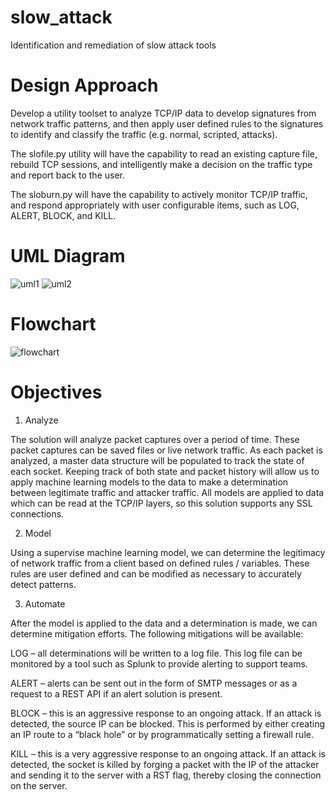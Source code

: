 # slow_attack
Identification and remediation of slow attack tools

# Design Approach

Develop a utility toolset to analyze TCP/IP data to develop signatures from network traffic patterns, and then apply user defined rules to the signatures to identify and classify the traffic (e.g. normal, scripted, attacks).

The slofile.py utility will have the capability to read an existing capture file, rebuild TCP sessions, and intelligently make a decision on the traffic type and report back to the user.

The sloburn.py will have the capability to actively monitor TCP/IP traffic, and respond appropriately with user configurable items, such as LOG, ALERT, BLOCK, and KILL.

# UML Diagram

![uml1](https://github.com/kevinlombardo/slow_attack/assets/61197327/6bdecd6a-c713-469f-9247-f3ebb4285d7c)
![uml2](https://github.com/kevinlombardo/slow_attack/assets/61197327/0b669b02-692c-428d-b690-cee9f2b2dc42)

# Flowchart

![flowchart](https://github.com/kevinlombardo/slow_attack/assets/61197327/e5fcc02d-4546-4e8d-a1c9-cb0c3a09a119)

# Objectives

1. Analyze

The solution will analyze packet captures over a period of time. These packet captures can be saved files or live network traffic. As each packet is analyzed, a master data structure will be populated to track the state of each socket. Keeping track of both state and packet history will allow us to apply machine learning models to the data to make a determination between legitimate traffic and attacker traffic. All models are applied to data which can be read at the TCP/IP layers, so this solution supports any SSL connections.

2. Model

Using a supervise machine learning model, we can determine the legitimacy of network traffic from a client based on defined rules / variables. These rules are user defined and can be modified as necessary to accurately detect patterns.

3. Automate

After the model is applied to the data and a determination is made, we can determine mitigation efforts. The following mitigations will be available:

LOG – all determinations will be written to a log file. This log file can be monitored by a tool such as Splunk to provide alerting to support teams.

ALERT – alerts can be sent out in the form of SMTP messages or as a request to a REST API if an alert solution is present.

BLOCK – this is an aggressive response to an ongoing attack. If an attack is detected, the source IP can be blocked. This is performed by either creating an IP route to a “black hole” or by programmatically setting a firewall rule.

KILL – this is a very aggressive response to an ongoing attack. If an attack is detected, the socket is killed by forging a packet with the IP of the attacker and sending it to the server with a RST flag, thereby closing the connection on the server.

 

 
